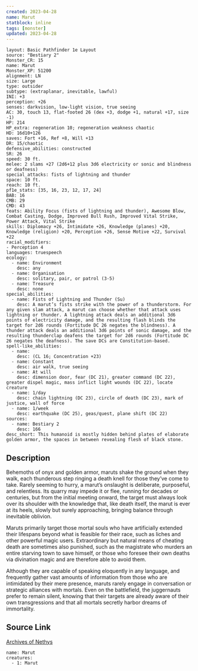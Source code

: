 ```yaml
---
created: 2023-04-28
name: Marut
statblock: inline
tags: [monster]
updated: 2023-04-28
---
```

```statblock
layout: Basic Pathfinder 1e Layout
source: "Bestiary 2"
Monster_CR: 15
name: Marut
Monster_XP: 51200
alignment: LN
size: Large
type: outsider
subtype: (extraplanar, inevitable, lawful)
INI: +3
perception: +26
senses: darkvision, low-light vision, true seeing
AC: 30, touch 13, flat-footed 26 (dex +3, dodge +1, natural +17, size -1)
HP: 214
HP_extra: regeneration 10; regeneration weakness chaotic
HD: 16d10+126
saves: Fort +16, Ref +8, Will +13
DR: 15/chaotic
defensive_abilities: constructed
SR: 26
speed: 30 ft.
melee: 2 slams +27 (2d6+12 plus 3d6 electricity or sonic and blindness or deafness)
special_attacks: fists of lightning and thunder
space: 10 ft.
reach: 10 ft.
pf1e_stats: [35, 16, 23, 12, 17, 24]
BAB: 16
CMB: 29
CMD: 43
feats: Ability Focus (fists of lightning and thunder), Awesome Blow, Combat Casting, Dodge, Improved Bull Rush, Improved Vital Strike, Power Attack, Vital Strike
skills: Diplomacy +26, Intimidate +26, Knowledge (planes) +20, Knowledge (religion) +20, Perception +26, Sense Motive +22, Survival +22
racial_modifiers:
- Perception 4
languages: truespeech
ecology:
  - name: Environment
    desc: any
  - name: Organisation
    desc: solitary, pair, or patrol (3-5)
  - name: Treasure
    desc: none
special_abilities:
  - name: Fists of Lightning and Thunder (Su)
    desc: A marut’s fists strike with the power of a thunderstorm. For any given slam attack, a marut can choose whether that attack uses lightning or thunder. A lightning attack deals an additional 3d6 points of electricity damage, and the resulting flash blinds the target for 2d6 rounds (Fortitude DC 26 negates the blindness). A thunder attack deals an additional 3d6 points of sonic damage, and the resulting thunderclap deafens the target for 2d6 rounds (Fortitude DC 26 negates the deafness). The save DCs are Constitution-based.
spell-like_abilities:
  - name:
    desc: (CL 16; Concentration +23)
  - name: Constant
    desc: air walk, true seeing
  - name: At will
    desc: dimension door, fear (DC 21), greater command (DC 22), greater dispel magic, mass inflict light wounds (DC 22), locate creature
  - name: 1/day
    desc: chain lightning (DC 23), circle of death (DC 23), mark of justice, wall of force
  - name: 1/week
    desc: earthquake (DC 25), geas/quest, plane shift (DC 22)
sources:
  - name: Bestiary 2
    desc: 166
desc_short: This humanoid is mostly hidden behind plates of elaborate golden armor, the spaces in between revealing flesh of black stone.
```
## Description
Behemoths of onyx and golden armor, maruts shake the ground when they walk, each thunderous step ringing a death knell for those they’ve come to take. Rarely seeming to hurry, a marut’s onslaught is deliberate, purposeful, and relentless. Its quarry may impede it or flee, running for decades or centuries, but from the initial meeting onward, the target must always look over its shoulder with the knowledge that, like death itself, the marut is ever at its heels, slowly but surely approaching, bringing balance through inevitable oblivion.

Maruts primarily target those mortal souls who have artificially extended their lifespans beyond what is feasible for their race, such as liches and other powerful magic users. Extraordinary but natural means of cheating death are sometimes also punished, such as the magistrate who murders an entire starving town to save himself, or those who foresee their own deaths via divination magic and are therefore able to avoid them.

Although they are capable of speaking eloquently in any language, and frequently gather vast amounts of information from those who are intimidated by their mere presence, maruts rarely engage in conversation or strategic alliances with mortals. Even on the battlefield, the juggernauts prefer to remain silent, knowing that their targets are already aware of their own transgressions and that all mortals secretly harbor dreams of immortality.
## Source Link
[Archives of Nethys](https://aonprd.com/MonsterDisplay.aspx?ItemName=Marut)
```encounter-table
name: Marut
creatures:
  - 1: Marut
```

